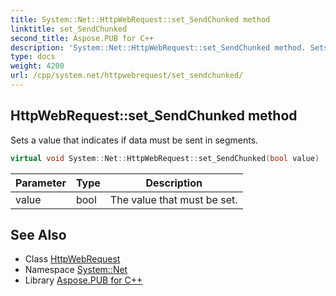 ```yaml
---
title: System::Net::HttpWebRequest::set_SendChunked method
linktitle: set_SendChunked
second_title: Aspose.PUB for C++
description: 'System::Net::HttpWebRequest::set_SendChunked method. Sets a value that indicates if data must be sent in segments in C++.'
type: docs
weight: 4200
url: /cpp/system.net/httpwebrequest/set_sendchunked/
---
```

## HttpWebRequest::set_SendChunked method


Sets a value that indicates if data must be sent in segments.

```cpp
virtual void System::Net::HttpWebRequest::set_SendChunked(bool value)
```


| Parameter | Type | Description |
| --- | --- | --- |
| value | bool | The value that must be set. |

## See Also

* Class [HttpWebRequest](../)
* Namespace [System::Net](../../)
* Library [Aspose.PUB for C++](../../../)
